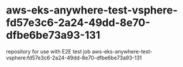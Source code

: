 # aws-eks-anywhere-test-vsphere-fd57e3c6-2a24-49dd-8e70-dfbe6be73a93-131
repository for use with E2E test job aws-eks-anywhere-test-vsphere:fd57e3c6-2a24-49dd-8e70-dfbe6be73a93-131
